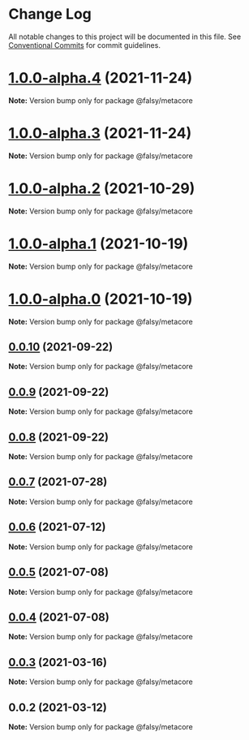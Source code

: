 # Change Log

All notable changes to this project will be documented in this file.
See [Conventional Commits](https://conventionalcommits.org) for commit guidelines.

# [1.0.0-alpha.4](https://github.com/flsy/meta/compare/@falsy/metacore@1.0.0-alpha.3...@falsy/metacore@1.0.0-alpha.4) (2021-11-24)

**Note:** Version bump only for package @falsy/metacore





# [1.0.0-alpha.3](https://github.com/flsy/meta/compare/@falsy/metacore@1.0.0-alpha.2...@falsy/metacore@1.0.0-alpha.3) (2021-11-24)

**Note:** Version bump only for package @falsy/metacore





# [1.0.0-alpha.2](https://github.com/flsy/meta/compare/@falsy/metacore@1.0.0-alpha.1...@falsy/metacore@1.0.0-alpha.2) (2021-10-29)

**Note:** Version bump only for package @falsy/metacore





# [1.0.0-alpha.1](https://github.com/flsy/meta/compare/@falsy/metacore@1.0.0-alpha.0...@falsy/metacore@1.0.0-alpha.1) (2021-10-19)

**Note:** Version bump only for package @falsy/metacore





# [1.0.0-alpha.0](https://github.com/flsy/meta/compare/@falsy/metacore@1.0.0...@falsy/metacore@1.0.0-alpha.0) (2021-10-19)

**Note:** Version bump only for package @falsy/metacore





## [0.0.10](https://github.com/flsy/meta/compare/@falsy/metacore@0.0.9...@falsy/metacore@0.0.10) (2021-09-22)

**Note:** Version bump only for package @falsy/metacore





## [0.0.9](https://github.com/flsy/meta/compare/@falsy/metacore@0.0.8...@falsy/metacore@0.0.9) (2021-09-22)

**Note:** Version bump only for package @falsy/metacore





## [0.0.8](https://github.com/flsy/meta/compare/@falsy/metacore@0.0.6...@falsy/metacore@0.0.8) (2021-09-22)

**Note:** Version bump only for package @falsy/metacore





## [0.0.7](https://github.com/flsy/meta/compare/@falsy/metacore@0.0.6...@falsy/metacore@0.0.7) (2021-07-28)

**Note:** Version bump only for package @falsy/metacore





## [0.0.6](https://github.com/flsy/meta/compare/@falsy/metacore@0.0.5...@falsy/metacore@0.0.6) (2021-07-12)

**Note:** Version bump only for package @falsy/metacore





## [0.0.5](https://github.com/flsy/meta/compare/@falsy/metacore@0.0.4...@falsy/metacore@0.0.5) (2021-07-08)

**Note:** Version bump only for package @falsy/metacore





## [0.0.4](https://github.com/flsy/meta/compare/@falsy/metacore@0.0.3...@falsy/metacore@0.0.4) (2021-07-08)

**Note:** Version bump only for package @falsy/metacore





## [0.0.3](https://github.com/flsy/meta/compare/@falsy/metacore@0.0.2...@falsy/metacore@0.0.3) (2021-03-16)

**Note:** Version bump only for package @falsy/metacore





## 0.0.2 (2021-03-12)

**Note:** Version bump only for package @falsy/metacore
